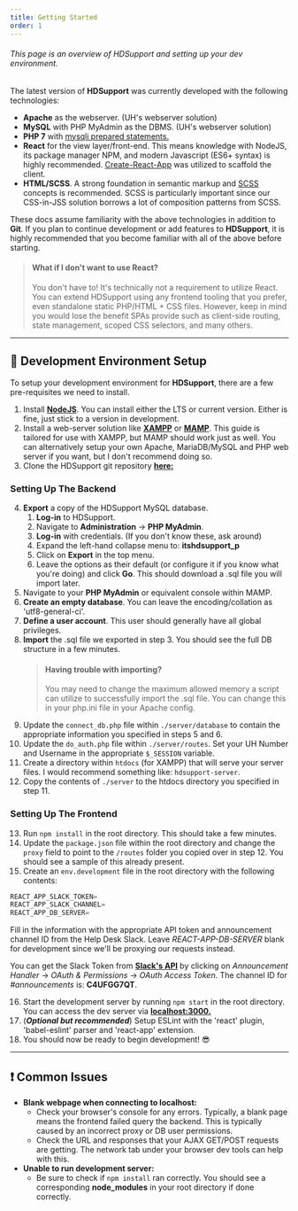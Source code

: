```yaml
---
title: Getting Started
order: 1
---
```


###### This page is an overview of HDSupport and setting up your dev environment.

<section id="intro" aria-label="Introduction to HDSupport development">

The latest version of **HDSupport** was currently developed with the following technologies:

-   **Apache** as the webserver. (UH's webserver solution)
-   **MySQL** with PHP MyAdmin as the DBMS. (UH's webserver solution)
-   **PHP 7** with [mysqli prepared statements.](https://websitebeaver.com/prepared-statements-in-php-mysqli-to-prevent-sql-injection)
-   **React** for the view layer/front-end. This means knowledge with NodeJS, its package manager NPM, and modern Javascript (ES6+ syntax) is highly recommended. [Create-React-App](https://github.com/facebook/create-react-app) was utilized to scaffold the client.
-   **HTML/SCSS**. A strong foundation in semantic markup and [SCSS](https://sass-lang.com/) concepts is recommended. SCSS is particularly important since our CSS-in-JSS solution borrows a lot of composition patterns from SCSS.

These docs assume familiarity with the above technologies in addition to **Git**. If you plan to continue development or add features to **HDSupport**, it is highly recommended that you become familiar with all of the above before starting.

> #### What if I don't want to use React?
>
> You don't have to! It's technically not a requirement to utilize React. You can extend HDSupport using any frontend tooling that you prefer, even standalone static PHP/HTML + CSS files. However, keep in mind you would lose the benefit SPAs provide such as client-side routing, state management, scoped CSS selectors, and many others.

</section>

---

<section id="setup" aria-label="Setup your environment">

## 🚀 Development Environment Setup

To setup your development environment for **HDSupport**, there are a few pre-requisites we need to install.

1. Install [**NodeJS**](https://nodejs.org/en/). You can install either the LTS or current version. Either is fine, just stick to a version in development.
2. Install a web-server solution like [**XAMPP**](https://www.apachefriends.org/index.html) or [**MAMP**](https://www.mamp.info/en/). This guide is tailored for use with XAMPP, but MAMP should work just as well. You can alternatively setup your own Apache, MariaDB/MySQL and PHP web server if you want, but I don't recommend doing so.
3. Clone the HDSupport git repository [**here:**](https://github.com/asyarb/React-HDSupport)

### Setting Up The Backend

4. **Export** a copy of the HDSupport MySQL database.
    1. **Log-in** to HDSupport.
    2. Navigate to **Administration** -> **PHP MyAdmin**.
    3. **Log-in** with credentials. (If you don't know these, ask around)
    4. Expand the left-hand collapse menu to: **itshdsupport_p**
    5. Click on **Export** in the top menu.
    6. Leave the options as their default (or configure it if you know what you're doing) and click **Go**. This should download a .sql file you will import later.
5. Navigate to your **PHP MyAdmin** or equivalent console within MAMP.
6. **Create an empty database**. You can leave the encoding/collation as 'utf8-general-ci'.
7. **Define a user account**. This user should generally have all global privileges.
8. **Import** the .sql file we exported in step 3. You should see the full DB structure in a few minutes.
    > #### Having trouble with importing?
    >
    > You may need to change the maximum allowed memory a script can utilize to successfully import the .sql file. You can change this in your php.ini file in your Apache config.
9. Update the `connect_db.php` file within `./server/database` to contain the appropriate information you specified in steps 5 and 6.
10. Update the `do_auth.php` file within `./server/routes`. Set your UH Number and Username in the appropriate `$_SESSION` variable.
11. Create a directory within `htdocs` (for XAMPP) that will serve your server files. I would recommend something like: `hdsupport-server`.
12. Copy the contents of `./server` to the htdocs directory you specified in step 11.

### Setting Up The Frontend

13. Run `npm install` in the root directory. This should take a few minutes.
14. Update the `package.json` file within the root directory and change the `proxy` field to point to the `/routes` folder you copied over in step 12. You should see a sample of this already present.
15. Create an `env.development` file in the root directory with the following contents:

```javascript
REACT_APP_SLACK_TOKEN=
REACT_APP_SLACK_CHANNEL=
REACT_APP_DB_SERVER=
```

Fill in the information with the appropriate API token and announcement channel ID from the Help Desk Slack. Leave _REACT-APP-DB-SERVER_ blank for development since we'll be proxying our requests instead.

You can get the Slack Token from [**Slack's API**](https://api.slack.com/apps) by clicking on _Announcement Handler_ -> _OAuth & Permissions_ -> _OAuth Access Token_. The channel ID for _#announcements_ is: **C4UFGG7QT**.

16. Start the development server by running `npm start` in the root directory. You can access the dev server via [**localhost:3000.**](http://localhost:3000)
17. (_**Optional but recommended**_) Setup ESLint with the 'react' plugin, 'babel-eslint' parser and 'react-app' extension.
18. You should now be ready to begin development! 😎

</section>

---

<section id="common-issues" aria-label="Common Issues">

## ❗ Common Issues

-   **Blank webpage when connecting to localhost:**
    -   Check your browser's console for any errors. Typically, a blank page means the frontend failed query the backend. This is typically caused by an incorrect proxy or DB user permissions.
    -   Check the URL and responses that your AJAX GET/POST requests are getting. The network tab under your browser dev tools can help with this.
-   **Unable to run development server:**
    -   Be sure to check if `npm install` ran correctly. You should see a corresponding **node_modules** in your root directory if done correctly.

</section>
